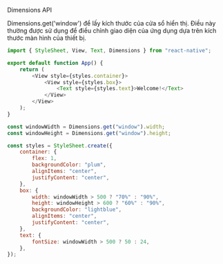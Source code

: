 Dimensions API

Dimensions.get('window') để lấy kích thước của cửa sổ hiển thị. Điều này thường được sử dụng để điều chỉnh giao diện của ứng dụng dựa trên kích thước màn hình của thiết bị.

```js
import { StyleSheet, View, Text, Dimensions } from "react-native";

export default function App() {
    return (
        <View style={styles.container}>
            <View style={styles.box}>
                <Text style={styles.text}>Welcome!</Text>
            </View>
        </View>
    );
}

const windowWidth = Dimensions.get("window").width;
const windowHeight = Dimensions.get("window").height;

const styles = StyleSheet.create({
    container: {
        flex: 1,
        backgroundColor: "plum",
        alignItems: "center",
        justifyContent: "center",
    },
    box: {
        width: windowWidth > 500 ? "70%" : "90%",
        height: windowHeight > 600 ? "60%" : "90%",
        backgroundColor: "lightblue",
        alignItems: "center",
        justifyContent: "center",
    },
    text: {
        fontSize: windowWidth > 500 ? 50 : 24,
    },
});
```
